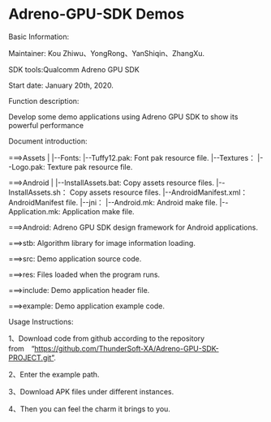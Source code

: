 # Adreno-GPU-SDK Demos


Basic Information:


Maintainer: Kou Zhiwu、YongRong、YanShiqin、ZhangXu.

SDK tools:Qualcomm Adreno GPU SDK

Start date: January 20th, 2020.


Function description:

Develop some demo applications using Adreno GPU SDK to show its powerful performance



Document introduction:

===>Assets
    |
    |--Fonts:
         |--Tuffy12.pak:       Font pak resource file.
    |--Textures：
         |--Logo.pak:          Texture pak resource file.


===>Android
    |
    |--InstallAssets.bat:      Copy assets resource files.
    |--InstallAssets.sh：      Copy assets resource files.
    |--AndroidManifest.xml：   AndroidManifest file.
    |--jni：
         |--Android.mk:        Android make file.
         |--Application.mk:    Application make file.


===>Android: Adreno GPU SDK design framework for Android applications.

===>stb:     Algorithm library for image information loading.

===>src:     Demo application source code.

===>res:     Files loaded when the program runs.

===>include: Demo application header file.

===>example: Demo application example code.



Usage Instructions:

1、Download code from github according to the repository from　“https://github.com/ThunderSoft-XA/Adreno-GPU-SDK-PROJECT.git”.

2、Enter the example path.

3、Download APK files under different instances.

4、Then you can feel the charm it brings to you.


